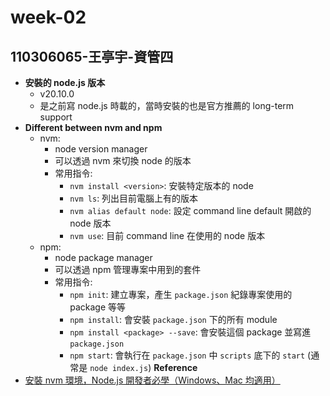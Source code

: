 # week-02
## 110306065-王亭宇-資管四
- **安裝的 node.js 版本**
    - v20.10.0
    - 是之前寫 node.js 時載的，當時安裝的也是官方推薦的 long-term support
- **Different between nvm and npm**
    - nvm:
        - node version manager
        - 可以透過 nvm 來切換 node 的版本
        - 常用指令:
            - `nvm install <version>`: 安裝特定版本的 node
            - `nvm ls`: 列出目前電腦上有的版本
            - `nvm alias default node`: 設定 command line default 開啟的 node 版本
            - `nvm use`: 目前 command line 在使用的 node 版本
    - npm:
        - node package manager
        - 可以透過 npm 管理專案中用到的套件
        - 常用指令:
            - `npm init`: 建立專案，產生 `package.json` 紀錄專案使用的 package 等等
            - `npm install`: 會安裝 `package.json` 下的所有 module
            - `npm install <package> --save`: 會安裝這個 package 並寫進 `package.json`
            - `npm start`: 會執行在 `package.json` 中 `scripts` 底下的 `start` (通常是 `node index.js`)
**Reference**
- [安裝 nvm 環境，Node.js 開發者必學（Windows、Mac 均適用）](https://www.casper.tw/development/2022/01/10/install-nvm/)
